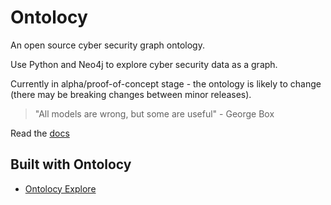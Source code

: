# Ontolocy

An open source cyber security graph ontology.

Use Python and Neo4j to explore cyber security data as a graph.

Currently in alpha/proof-of-concept stage - the ontology is likely to change (there may be breaking changes between minor releases).

> "All models are wrong, but some are useful" - George Box

Read the [docs](https://ontolocy.readthedocs.io/)

## Built with Ontolocy

* [Ontolocy Explore](https://explore.ontolocy.com/)
